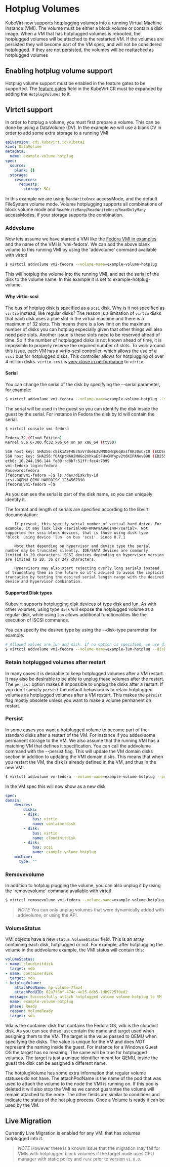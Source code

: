 # Hotplug Volumes

KubeVirt now supports hotplugging volumes into a running Virtual Machine Instance (VMI). The volume must be either a block volume or contain a disk image. When a VM that has hotplugged volumes is rebooted, the hotplugged volumes will be attached to the restarted VM. If the volumes are persisted they will become part of the VM spec, and will not be considered hotplugged. If they are not persisted, the volumes will be reattached as hotplugged volumes

## Enabling hotplug volume support

Hotplug volume support must be enabled in the feature gates to be supported. The
[feature gates](../cluster_admin/activating_feature_gates.md#how-to-activate-a-feature-gate)
field in the KubeVirt CR must be expanded by adding the `HotplugVolumes` to it.

## Virtctl support

In order to hotplug a volume, you must first prepare a volume. This can be done by using a DataVolume (DV). In the example we will use a blank DV in order to add some extra storage to a running VMI

```yaml
apiVersion: cdi.kubevirt.io/v1beta1
kind: DataVolume
metadata:
  name: example-volume-hotplug
spec:
  source:
    blank: {}
  storage:
    resources:
      requests:
        storage: 5Gi
```
In this example we are using `ReadWriteOnce` accessMode, and the default FileSystem volume mode. Volume hotplugging supports all combinations of block volume mode and `ReadWriteMany`/`ReadWriteOnce`/`ReadOnlyMany` accessModes, if your storage supports the combination.

### Addvolume

Now lets assume we have started a VMI like the [Fedora VMI in examples](https://github.com/kubevirt/kubevirt/blob/main/examples/vmi-fedora.yaml) and the name of the VMI is 'vmi-fedora'. We can add the above blank volume to this running VMI by using the 'addvolume' command  available with virtctl

```bash
$ virtctl addvolume vmi-fedora --volume-name=example-volume-hotplug
```

This will hotplug the volume into the running VMI, and set the serial of the disk to the volume name. In this example it is set to example-hotplug-volume.

#### Why virtio-scsi
The bus of hotplug disk is specified as a `scsi` disk. Why is it not specified as `virtio` instead, like regular disks? The reason is a limitation of `virtio` disks that each disk uses a pcie slot in the virtual machine and there is a maximum of 32 slots. This means there is a low limit on the maximum number of disks you can hotplug especially given that other things will also need pcie slots. Another issue is these slots need to be reserved ahead of time. So if the number of hotplugged disks is not known ahead of time, it is impossible to properly reserve the required number of slots. To work around this issue, each VM has a virtio-scsi controller, which allows the use of a `scsi` bus for hotplugged disks. This controller allows for hotplugging of over 4 million disks. `virtio-scsi` is [very close in performance](https://mpolednik.github.io/2017/01/23/virtio-blk-vs-virtio-scsi/) to `virtio`

#### Serial
You can change the serial of the disk by specifying the --serial parameter, for example:
```bash
$ virtctl addvolume vmi-fedora --volume-name=example-volume-hotplug --serial=1234567890
```

The serial will be used in the guest so you can identify the disk inside the guest by the serial. For instance in Fedora the disk by id will contain the serial.
```bash
$ virtctl console vmi-fedora

Fedora 32 (Cloud Edition)
Kernel 5.6.6-300.fc32.x86_64 on an x86_64 (ttyS0)

SSH host key: SHA256:c8ik1A9F4E7AxVrd6eE3vMNOcMcp6qBxsf8K30oC/C8 (ECDSA)
SSH host key: SHA256:fOAKptNAH2NWGo2XhkaEtFHvOMfypv2t6KIPANev090 (ED25519)
eth0: 10.244.196.144 fe80::d8b7:51ff:fec4:7099
vmi-fedora login:fedora
Password:fedora
[fedora@vmi-fedora ~]$ ls /dev/disk/by-id
scsi-0QEMU_QEMU_HARDDISK_1234567890
[fedora@vmi-fedora ~]$ 
```
As you can see the serial is part of the disk name, so you can uniquely identify it.

The format and length of serials are specified according to the libvirt documentation:
```
    If present, this specify serial number of virtual hard drive. For example, it may look like <serial>WD-WMAP9A966149</serial>. Not supported for scsi-block devices, that is those using disk type 'block' using device 'lun' on bus 'scsi'. Since 0.7.1

    Note that depending on hypervisor and device type the serial number may be truncated silently. IDE/SATA devices are commonly limited to 20 characters. SCSI devices depending on hypervisor version are limited to 20, 36 or 247 characters.

    Hypervisors may also start rejecting overly long serials instead of truncating them in the future so it's advised to avoid the implicit truncation by testing the desired serial length range with the desired device and hypervisor combination.

```

#### Supported Disk types
Kubevirt supports hotplugging disk devices of type [disk](../storage/disks_and_volumes.md/#disk) and [lun](../storage/disks_and_volumes.md/#lun). As with other volumes, using type `disk` will expose the hotplugged volume as a regular disk, while using `lun` allows additional functionalities like the execution of iSCSI commands.

You can specify the desired type by using the --disk-type parameter, for example:

```bash
# Allowed values are lun and disk. If no option is specified, we use disk by default.
$ virtctl addvolume vmi-fedora --volume-name=example-lun-hotplug --disk-type=lun
```

### Retain hotplugged volumes after restart
In many cases it is desirable to keep hotplugged volumes after a VM restart. It may also be desirable to be able to unplug these volumes after the restart. The `persist` option makes it impossible to unplug the disks after a restart. If you don't specify `persist` the default behaviour is to retain hotplugged volumes as hotplugged volumes after a VM restart. This makes the `persist` flag mostly obsolete unless you want to make a volume permanent on restart.

### Persist
In some cases you want a hotplugged volume to become part of the standard disks after a restart of the VM.
For instance if you added some permanent storage to the VM. We also assume that the running VMI has a matching VM that defines it specification.
You can call the addvolume command with the --persist flag. This will update the VM domain disks section in addition to updating the VMI domain disks.
This means that when you restart the VM, the disk is already defined in the VM, and thus in the new VMI.

```bash
$ virtctl addvolume vm-fedora --volume-name=example-volume-hotplug --persist
```

In the VM spec this will now show as a new disk
```yaml
spec:
domain:
    devices:
        disks:
        - disk:
            bus: virtio
            name: containerdisk
        - disk:
            bus: virtio
            name: cloudinitdisk
        - disk:
            bus: scsi
            name: example-volume-hotplug
    machine:
      type: ""
```

### Removevolume
In addition to hotplug plugging the volume, you can also unplug it by using the 'removevolume' command available with virtctl
```bash
$ virtctl removevolume vmi-fedora --volume-name=example-volume-hotplug
```

> *NOTE* You can only unplug volumes that were dynamically added with addvolume, or using the API.

### VolumeStatus
VMI objects have a new `status.VolumeStatus` field. This is an array containing each disk, hotplugged or not. For example, after hotplugging the volume in the addvolume example, the VMI status will contain this:
```yaml
volumeStatus:
- name: cloudinitdisk
  target: vdb
- name: containerdisk
  target: vda
- hotplugVolume:
    attachPodName: hp-volume-7fmz4
    attachPodUID: 62a7f6bf-474c-4e25-8db5-1db9725f0ed2
  message: Successfully attach hotplugged volume volume-hotplug to VM
  name: example-volume-hotplug
  phase: Ready
  reason: VolumeReady
  target: sda
```
Vda is the container disk that contains the Fedora OS, vdb is the cloudinit disk. As you can see those just contain the name and target used when assigning them to the VM. The target is the value passed to QEMU when specifying the disks. The value is unique for the VM and does *NOT* represent the naming inside the guest. For instance for a Windows Guest OS the target has no meaning. The same will be true for hotplugged volumes. The target is just a unique identifier meant for QEMU, inside the guest the disk can be assigned a different name.

The hotplugVolume has some extra information that regular volume statuses do not have. The attachPodName is the name of the pod that was used to attach the volume to the node the VMI is running on. If this pod is deleted it will also stop the VMI as we cannot guarantee the volume will remain attached to the node. The other fields are similar to conditions and indicate the status of the hot plug process. Once a Volume is ready it can be used by the VM.

## Live Migration
Currently Live Migration is enabled for any VMI that has volumes hotplugged into it. 
> *NOTE* However there is a known issue that the migration may fail for VMIs with hotplugged block volumes if the target node uses CPU manager with static policy and `runc` prior to version `v1.0.0`.
